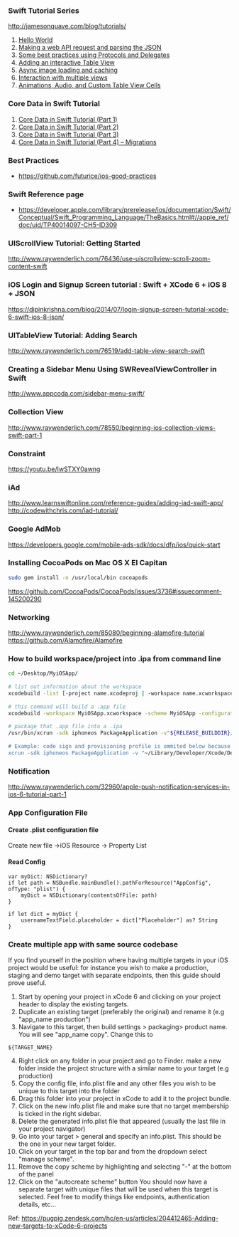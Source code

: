 ### Swift Tutorial Series ###
http://jamesonquave.com/blog/tutorials/

1. [Hello World](http://jamesonquave.com/blog/developing-ios-apps-using-swift-tutorial/)
2. [Making a web API request and parsing the JSON](http://jamesonquave.com/blog/developing-ios-apps-using-swift-tutorial-part-2/)
3. [Some best practices using Protocols and Delegates](http://jamesonquave.com/blog/developing-ios-apps-using-swift-part-3-best-practices/)
4. [Adding an interactive Table View](http://jamesonquave.com/blog/developing-ios-apps-using-swift-part-4-adding-interactions/)
5. [Async image loading and caching](http://jamesonquave.com/blog/developing-ios-apps-using-swift-part-5-async-image-loading-and-caching/)
6. [Interaction with multiple views](http://jamesonquave.com/blog/developing-ios-8-apps-using-swift-interaction-with-multiple-views/)
7. [Animations, Audio, and Custom Table View Cells](http://jamesonquave.com/blog/developing-ios-8-apps-using-swift-animations-audio-and-custom-table-view-cells/)

### Core Data in Swift Tutorial ###
1. [Core Data in Swift Tutorial (Part 1)](http://jamesonquave.com/blog/core-data-in-swift-tutorial-part-1/)
2. [Core Data in Swift Tutorial (Part 2)](http://jamesonquave.com/blog/core-data-in-swift-tutorial-part-2/)
3. [Core Data in Swift Tutorial (Part 3)](http://jamesonquave.com/blog/core-data-in-swift-tutorial-part-3/)
4. [Core Data in Swift Tutorial (Part 4) – Migrations](http://jamesonquave.com/blog/core-data-migrations-swift-tutorial/)

### Best Practices ###
- https://github.com/futurice/ios-good-practices


### Swift Reference page ###
- https://developer.apple.com/library/prerelease/ios/documentation/Swift/Conceptual/Swift_Programming_Language/TheBasics.html#//apple_ref/doc/uid/TP40014097-CH5-ID309


### UIScrollView Tutorial: Getting Started ###
http://www.raywenderlich.com/76436/use-uiscrollview-scroll-zoom-content-swift

### iOS Login and Signup Screen tutorial : Swift + XCode 6 + iOS 8 + JSON ###
https://dipinkrishna.com/blog/2014/07/login-signup-screen-tutorial-xcode-6-swift-ios-8-json/

### UITableView Tutorial: Adding Search ###
http://www.raywenderlich.com/76519/add-table-view-search-swift

### Creating a Sidebar Menu Using SWRevealViewController in Swift ###
http://www.appcoda.com/sidebar-menu-swift/

### Collection View ###
http://www.raywenderlich.com/78550/beginning-ios-collection-views-swift-part-1

### Constraint ###
https://youtu.be/IwSTXY0awng

### iAd ###
http://www.learnswiftonline.com/reference-guides/adding-iad-swift-app/
http://codewithchris.com/iad-tutorial/

### Google AdMob ###
https://developers.google.com/mobile-ads-sdk/docs/dfp/ios/quick-start

### Installing CocoaPods on Mac OS X El Capitan ###
```bash
sudo gem install -n /usr/local/bin cocoapods
```
https://github.com/CocoaPods/CocoaPods/issues/3736#issuecomment-145200290

### Networking ###
http://www.raywenderlich.com/85080/beginning-alamofire-tutorial
https://github.com/Alamofire/Alamofire

### How to build workspace/project into .ipa from command line
```bash
cd ~/Desktop/MyiOSApp/
 
# list out information about the workspace
xcodebuild -list [-project name.xcodeproj | -workspace name.xcworkspace]
 
# this command will build a .app file
xcodebuild -workspace MyiOSApp.xcworkspace -scheme MyiOSApp -configuration Debug -sdk iphoneos
 
# package that .app file into a .ipa
/usr/bin/xcrun -sdk iphoneos PackageApplication -v"${RELEASE_BUILDDIR}/${APPLICATION_NAME}.app" -o"${BUILD_HISTORY_DIR}/${APPLICATION_NAME}.ipa" --sign "${CODE_SIGNING_IDENTITY}" --embed "${PROVISONING_PROFILE}”
 
# Example: code sign and provisioning profile is ommited below because xcode picks them up from the workspace
xcrun -sdk iphoneos PackageApplication -v "~/Library/Developer/Xcode/DerivedData/MyiOSApp-aybxjqitpyptdsgiapjtalbiajvd/Build/Products/Debug-iphoneos/MyiOSApp.app" -o ~/Desktop/MyiOSApp.ipa
```

### Notification
http://www.raywenderlich.com/32960/apple-push-notification-services-in-ios-6-tutorial-part-1

### App Configuration File

#### Create .plist configuration file
Create new file ->iOS Resource -> Property List

#### Read Config
```
var myDict: NSDictionary?
if let path = NSBundle.mainBundle().pathForResource("AppConfig", ofType: "plist") {
    myDict = NSDictionary(contentsOfFile: path)
}
 
if let dict = myDict {
    usernameTextField.placeholder = dict["Placeholder"] as? String
}
```

### Create multiple app with same source codebase
If you find yourself in the position where having multiple targets in your iOS project would be useful: for instance you wish to make a production, staging and demo target with separate endpoints, then this guide should prove useful.

1. Start by opening your project in xCode 6 and clicking on your project header to display the existing targets.
2. Duplicate an existing target (preferably the original) and rename it (e.g "app_name production")
3. Navigate to this target, then build settings > packaging> product name. You will see "app_name copy". Change this to
```
${TARGET_NAME}
```
4. Right click on any folder in your project and go to Finder. make a new folder inside the project structure with a similar name to your target (e.g production)
5. Copy the config file, info.plist file and any other files you wish to be unique to this target into the folder
6. Drag this folder into your project in xCode to add it to the project bundle.
7. Click on the new info.plist file and make sure that no target membership is ticked in the right sidebar.
8. Delete the generated info.plist file that appeared (usually the last file in your project navigator)
9. Go into your target > general and specify an info.plist. This should be the one in your new target folder.
10. Click on your target in the top bar and from the dropdown select "manage scheme".
11. Remove the copy scheme by highlighting and selecting "-" at the bottom of the panel
12. Click on the "autocreate scheme" button
You should now have a separate target with unique files that will be used when this target is selected. Feel free to modify things like endpoints, authentication details, etc...

Ref: https://pugpig.zendesk.com/hc/en-us/articles/204412465-Adding-new-targets-to-xCode-6-projects
